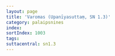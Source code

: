 ```yaml
---
layout: page
title: 'Varomas (Upanīyasuttaṃ, SN 1.3)'
category: palaipsnines
index:
sortIndex: 1003
tags:
suttacentral: sn1.3
---
```

